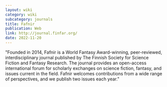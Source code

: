 ```yaml
---
layout: wiki
category: wiki
subcategory: journals
title: Fafnir
publication: Web
link: http://journal.finfar.org/
date: 2022-11-20
---
```


"Founded in 2014, Fafnir is a World Fantasy Award-winning, peer-reviewed, interdisciplinary journal published by The Finnish Society for Science Fiction and Fantasy Research. The journal provides an open-access international forum for scholarly exchanges on science fiction, fantasy, and issues current in the field. Fafnir welcomes contributions from a wide range of perspectives, and we publish two issues each year."

